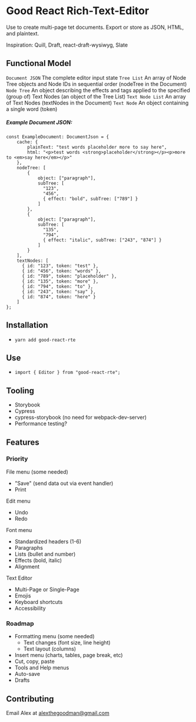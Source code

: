 # Good React Rich-Text-Editor

Use to create multi-page tet documents. Export or store as JSON, HTML, and plaintext. 

Inspiration: Quill, Draft, react-draft-wysiwyg, Slate

## Functional Model

`Document JSON`
The complete editor input state
`Tree List`
An array of Node Tree objects and Node IDs in sequential order (nodeTree in the Document)
`Node Tree`
An object describing the effects and tags applied to the specified (group of) Text Nodes (an object of the Tree List)
`Text Node List`
An array of Text Nodes (textNodes in the Document)
`Text Node`
An object containing a single word (token)
<br />

##### Example Document JSON:
```
const ExampleDocument: DocumentJson = {
    cache: {
        plainText: "test words placeholder more to say here",
        html: "<p>test words <strong>placeholder</strong></p><p>more to <em>say here</em></p>"
    },
    nodeTree: [
        {
            object: ["paragraph"],
            subTree: [
              "123",
              "456",
              { effect: "bold", subTree: ["789"] }
            ]
        },
        {
            object: ["paragraph"],
            subTree: [
              "135",
              "794",
              { effect: "italic", subTree: ["243", "874"] }
            ]
        }
    ],
    textNodes: [
      { id: "123", token: "test" }, 
      { id: "456", token: "words" },
      { id: "789", token: "placeholder" },
      { id: "135", token: "more" },
      { id: "794", token: "to" },
      { id: "243", token: "say" },
      { id: "874", token: "here" }
    ]
};
```

## Installation

- `yarn add good-react-rte`

## Use

- `import { Editor } from "good-react-rte";`

## Tooling

- Storybook
- Cypress
- cypress-storybook (no need for webpack-dev-server)
- Performance testing?

## Features

### Priority

File menu (some needed)
- "Save" (send data out via event handler)
- Print

Edit menu
- Undo
- Redo

Font menu
- Standardized headers (1-6) 
- Paragraphs
- Lists (bullet and number)
- Effects (bold, italic)
- Alignment

Text Editor
- Multi-Page or Single-Page
- Emojis
- Keyboard shortcuts
- Accessibility

### Roadmap

- Formatting menu (some needed)
  - Text changes (font size, line height)
  - Text layout (columns)
- Insert menu (charts, tables, page break, etc)
- Cut, copy, paste
- Tools and Help menus
- Auto-save
- Drafts

## Contributing

Email Alex at alexthegoodman@gmail.com
